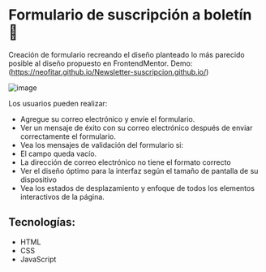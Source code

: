#  Formulario de suscripción a boletín 📱
Creación de formulario recreando el diseño planteado lo más parecido posible al diseño propuesto en FrontendMentor.
Demo: (https://neofitar.github.io/Newsletter-suscripcion.github.io/)

![image](https://github.com/Neofitar/Newsletter-suscripcion.github.io/assets/111058276/788e3b9c-5802-48ea-b6e7-efd2c395bf3f)

Los usuarios pueden realizar:
- Agregue su correo electrónico y envíe el formulario.
- Ver un mensaje de éxito con su correo electrónico después de enviar correctamente el formulario.
- Vea los mensajes de validación del formulario si:
- El campo queda vacío.
- La dirección de correo electrónico no tiene el formato correcto
- Ver el diseño óptimo para la interfaz según el tamaño de pantalla de su dispositivo
- Vea los estados de desplazamiento y enfoque de todos los elementos interactivos de la página.

## Tecnologías:
- HTML
- CSS
- JavaScript
